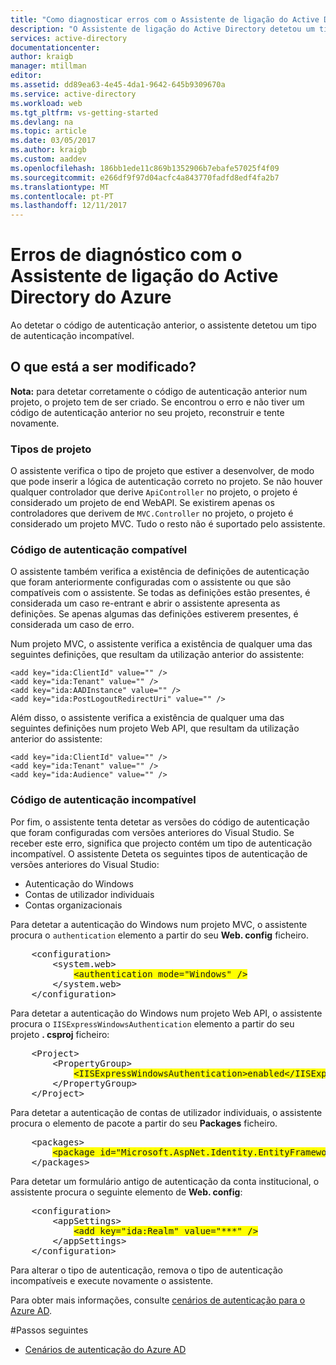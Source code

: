 ```yaml
---
title: "Como diagnosticar erros com o Assistente de ligação do Active Directory do Azure"
description: "O Assistente de ligação do Active Directory detetou um tipo de autenticação incompatível"
services: active-directory
documentationcenter: 
author: kraigb
manager: mtillman
editor: 
ms.assetid: dd89ea63-4e45-4da1-9642-645b9309670a
ms.service: active-directory
ms.workload: web
ms.tgt_pltfrm: vs-getting-started
ms.devlang: na
ms.topic: article
ms.date: 03/05/2017
ms.author: kraigb
ms.custom: aaddev
ms.openlocfilehash: 186bb1ede11c869b1352906b7ebafe57025f4f09
ms.sourcegitcommit: e266df9f97d04acfc4a843770fadfd8edf4fa2b7
ms.translationtype: MT
ms.contentlocale: pt-PT
ms.lasthandoff: 12/11/2017
---
```

# <a name="diagnosing-errors-with-the-azure-active-directory-connection-wizard"></a>Erros de diagnóstico com o Assistente de ligação do Active Directory do Azure
Ao detetar o código de autenticação anterior, o assistente detetou um tipo de autenticação incompatível.   

## <a name="what-is-being-checked"></a>O que está a ser modificado?
**Nota:** para detetar corretamente o código de autenticação anterior num projeto, o projeto tem de ser criado.  Se encontrou o erro e não tiver um código de autenticação anterior no seu projeto, reconstruir e tente novamente.

### <a name="project-types"></a>Tipos de projeto
O assistente verifica o tipo de projeto que estiver a desenvolver, de modo que pode inserir a lógica de autenticação correto no projeto.  Se não houver qualquer controlador que derive `ApiController` no projeto, o projeto é considerado um projeto de end WebAPI.  Se existirem apenas os controladores que derivem de `MVC.Controller` no projeto, o projeto é considerado um projeto MVC.  Tudo o resto não é suportado pelo assistente.

### <a name="compatible-authentication-code"></a>Código de autenticação compatível
O assistente também verifica a existência de definições de autenticação que foram anteriormente configuradas com o assistente ou que são compatíveis com o assistente.  Se todas as definições estão presentes, é considerada um caso re-entrant e abrir o assistente apresenta as definições.  Se apenas algumas das definições estiverem presentes, é considerada um caso de erro.

Num projeto MVC, o assistente verifica a existência de qualquer uma das seguintes definições, que resultam da utilização anterior do assistente:

    <add key="ida:ClientId" value="" />
    <add key="ida:Tenant" value="" />
    <add key="ida:AADInstance" value="" />
    <add key="ida:PostLogoutRedirectUri" value="" />

Além disso, o assistente verifica a existência de qualquer uma das seguintes definições num projeto Web API, que resultam da utilização anterior do assistente:

    <add key="ida:ClientId" value="" />
    <add key="ida:Tenant" value="" />
    <add key="ida:Audience" value="" />

### <a name="incompatible-authentication-code"></a>Código de autenticação incompatível
Por fim, o assistente tenta detetar as versões do código de autenticação que foram configuradas com versões anteriores do Visual Studio. Se receber este erro, significa que projecto contém um tipo de autenticação incompatível. O assistente Deteta os seguintes tipos de autenticação de versões anteriores do Visual Studio:

* Autenticação do Windows 
* Contas de utilizador individuais 
* Contas organizacionais 

Para detetar a autenticação do Windows num projeto MVC, o assistente procura o `authentication` elemento a partir do seu **Web. config** ficheiro.

<pre>
    &lt;configuration&gt;
        &lt;system.web&gt;
            <span style="background-color: yellow">&lt;authentication mode="Windows" /&gt;</span>
        &lt;/system.web&gt;
    &lt;/configuration&gt;
</pre>

Para detetar a autenticação do Windows num projeto Web API, o assistente procura o `IISExpressWindowsAuthentication` elemento a partir do seu projeto **. csproj** ficheiro:

<pre>
    &lt;Project&gt;
        &lt;PropertyGroup&gt;
            <span style="background-color: yellow">&lt;IISExpressWindowsAuthentication&gt;enabled&lt;/IISExpressWindowsAuthentication&gt;</span>
        &lt;/PropertyGroup>
    &lt;/Project&gt;
</pre>

Para detetar a autenticação de contas de utilizador individuais, o assistente procura o elemento de pacote a partir do seu **Packages** ficheiro.

<pre>
    &lt;packages&gt;
        <span style="background-color: yellow">&lt;package id="Microsoft.AspNet.Identity.EntityFramework" version="2.1.0" targetFramework="net45" /&gt;</span>
    &lt;/packages&gt;
</pre>

Para detetar um formulário antigo de autenticação da conta institucional, o assistente procura o seguinte elemento de **Web. config**:

<pre>
    &lt;configuration&gt;
        &lt;appSettings&gt;
            <span style="background-color: yellow">&lt;add key="ida:Realm" value="***" /&gt;</span>
        &lt;/appSettings&gt;
    &lt;/configuration&gt;
</pre>

Para alterar o tipo de autenticação, remova o tipo de autenticação incompatíveis e execute novamente o assistente.

Para obter mais informações, consulte [cenários de autenticação para o Azure AD](active-directory-authentication-scenarios.md).

#<a name="next-steps"></a>Passos seguintes
- [Cenários de autenticação do Azure AD](active-directory-authentication-scenarios.md)